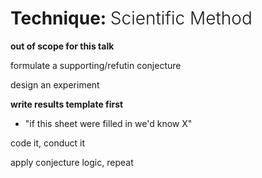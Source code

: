 # Technique: <span style="font-weight: 300">Scientific Method</span>

**out of scope for this talk**

formulate a supporting/refutin conjecture

design an experiment

**write results template first**
- "if this sheet were filled in we'd know X"

code it, conduct it

apply conjecture logic, repeat

